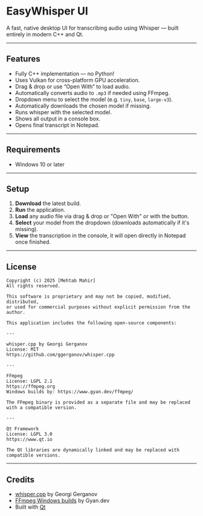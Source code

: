 # EasyWhisper UI

A fast, native desktop UI for transcribing audio using Whisper — built entirely in modern C++ and Qt.

---

## Features

- Fully C++ implementation — no Python!
- Uses Vulkan for cross-platform GPU acceleration.
- Drag & drop or use “Open With” to load audio.
- Automatically converts audio to `.mp3` if needed using FFmpeg.
- Dropdown menu to select the model (e.g. `tiny`, `base`, `large-v3`).
- Automatically downloads the chosen model if missing.
- Runs whisper with the selected model.
- Shows all output in a console box.
- Opens final transcript in Notepad.

---

## Requirements

- Windows 10 or later

---

## Setup

1. **Download** the latest build.
2. **Run** the application.
3. **Load** any audio file via drag & drop or "Open With" or with the button.
4. **Select** your model from the dropdown (downloads automatically if it's missing).
5. **View** the transcription in the console, it will open directly in Notepad once finished.

---

## License

```
Copyright (c) 2025 [Mehtab Mahir]
All rights reserved.

This software is proprietary and may not be copied, modified, distributed,
or used for commercial purposes without explicit permission from the author.

This application includes the following open-source components:

---

whisper.cpp by Georgi Gerganov
License: MIT
https://github.com/ggerganov/whisper.cpp

---

FFmpeg
License: LGPL 2.1
https://ffmpeg.org
Windows builds by: https://www.gyan.dev/ffmpeg/

The FFmpeg binary is provided as a separate file and may be replaced with a compatible version.

---

Qt Framework
License: LGPL 3.0
https://www.qt.io

The Qt libraries are dynamically linked and may be replaced with compatible versions.
```

---

## Credits

- [whisper.cpp](https://github.com/ggerganov/whisper.cpp) by Georgi Gerganov  
- [FFmpeg Windows builds](https://www.gyan.dev/ffmpeg/) by Gyan.dev  
- Built with [Qt](https://www.qt.io)
